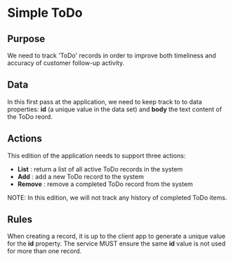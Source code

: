 # Simple ToDo

## Purpose
We need to track 'ToDo' records in order to improve both timeliness and accuracy of customer follow-up activity.

## Data
In this first pass at the application, we need to keep track to to data properties: **id** (a unique value in the data set) and **body** the text content of the ToDo reord.

## Actions
This edition of the application needs to support three actions:

 * **List** : return a list of all active ToDo records in the system
 * **Add** : add a new ToDo record to the system
 * **Remove** : remove a completed ToDo record from the system

NOTE: In this edition, we will not track any history of completed ToDo items.

## Rules
When creating a record, it is up to the client app to generate a unique value for the **id** property. The service MUST ensure the same **id** value is not used for more than one record.

